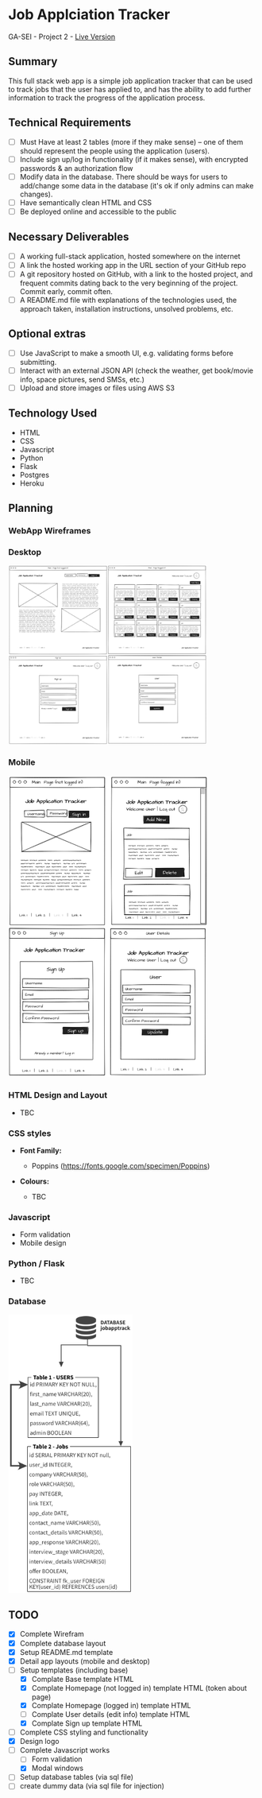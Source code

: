 # Job Applciation Tracker
GA-SEI - Project 2 - [Live Version](https://floating-forest-21500.herokuapp.com/)
## Summary
This full stack web app is a simple job application tracker that can be used to track jobs that the user has applied to, and has the ability to add further information to track the progress of the application process.

## Technical Requirements
- [ ] Must Have at least 2 tables (more if they make sense) – one of them should represent the people using the application (users).
- [ ] Include sign up/log in functionality (if it makes sense), with encrypted passwords & an authorization flow
- [ ] Modify data in the database. There should be ways for users to add/change some data in the database (it's ok if only admins can make changes).
- [ ] Have semantically clean HTML and CSS
- [ ] Be deployed online and accessible to the public

## Necessary Deliverables
- [ ] A working full-stack application, hosted somewhere on the internet
- [ ] A link the hosted working app in the URL section of your GitHub repo
- [ ] A git repository hosted on GitHub, with a link to the hosted project, and frequent commits dating back to the very beginning of the project. Commit early, commit often.
- [ ] A README.md file with explanations of the technologies used, the approach taken, installation instructions, unsolved problems, etc.

## Optional extras
- [ ] Use JavaScript to make a smooth UI, e.g. validating forms before submitting.
- [ ] Interact with an external JSON API (check the weather, get book/movie info, space pictures, send SMSs, etc.)
- [ ] Upload and store images or files using AWS S3

## Technology Used

- HTML
- CSS
- Javascript
- Python
- Flask
- Postgres
- Heroku

## Planning

### WebApp Wireframes
### Desktop
<img src="https://github.com/mattgrah-am/jobapptrack/blob/main/static/assets/readme/mockup.png" width="400px">

### Mobile
<img src="https://github.com/mattgrah-am/jobapptrack/blob/main/static/assets/readme/mobile.png" width="400px">

### HTML Design and Layout
- TBC
### CSS styles

-   **Font Family:** 
    - Poppins (https://fonts.google.com/specimen/Poppins) 

-   **Colours:**
    -   TBC

### Javascript
-   Form validation
-   Mobile design

### Python / Flask
-   TBC

### Database
<img src="https://github.com/mattgrah-am/jobapptrack/blob/main/static/assets/readme/database.png" width="250px">

## TODO
- [x] Complete Wirefram
- [x] Complete database layout
- [x] Setup README.md template
- [x] Detail app layouts (mobile and desktop)
- [ ] Setup templates (including base)
    - [x] Complate Base template HTML
    - [x] Complate Homepage (not logged in) template HTML (token about page)
    - [x] Complate Homepage (logged in) template HTML
    - [ ] Complate User details (edit info) template HTML
    - [x] Complate Sign up template HTML
- [ ] Complete CSS styling and functionality
- [x] Design logo
- [ ] Complete Javascript works
    - [ ] Form validation
    - [x] Modal windows
- [ ] Setup database tables (via sql file)
- [ ] create dummy data (via sql file for injection)
